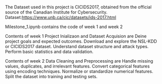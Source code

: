 The Dataset used in this project is CICIDS2017, obtained from the official source of the Canadian Institute for Cybersecurity.
Dataset:https://www.unb.ca/cic/datasets/ids-2017.html

Milestone_1.ipynb contains the code of week 1 and week 2

Contents of week 1 Project Inializaon and Dataset Acquision are
Deine project goals and expected outcomes.
Download and explore the NSL-KDD or CICIDS2017 dataset.
Understand dataset structure and attack types.
Perform basic statistics and data validation.

Contents of week 2 Data Cleaning and Preprocessing are
Handle missing values, duplicates, and irrelevant features.
Convert categorical features using encoding techniques.
Normalize or standardize numerical features.
Split the dataset into training and testing sets.
